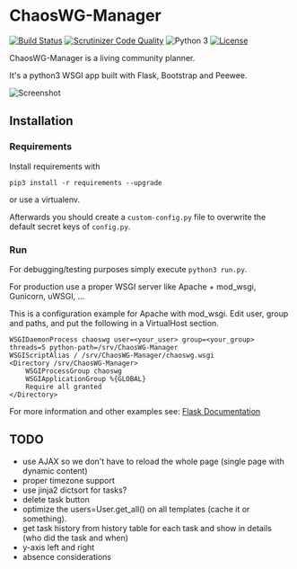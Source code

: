 # ChaosWG-Manager
[![Build Status](https://scrutinizer-ci.com/g/Obihoernchen/ChaosWG-Manager/badges/build.png?b=master)](https://scrutinizer-ci.com/g/Obihoernchen/ChaosWG-Manager/build-status/master) [![Scrutinizer Code Quality](https://scrutinizer-ci.com/g/Obihoernchen/ChaosWG-Manager/badges/quality-score.png?b=master)](https://scrutinizer-ci.com/g/Obihoernchen/ChaosWG-Manager/?branch=master) ![Python 3](https://img.shields.io/badge/python-3-blue.svg) [![License](https://img.shields.io/badge/license-AGPLv3-blue.svg)](https://github.com/Obihoernchen/ChaosWG-Manager/blob/master/LICENSE)

ChaosWG-Manager is a living community planner.

It's a python3 WSGI app built with Flask, Bootstrap and Peewee.


![Screenshot](https://cdn.rawgit.com/Obihoernchen/ChaosWG-Manager/855714eb/Screenshot.png)

## Installation
### Requirements
Install requirements with
```
pip3 install -r requirements --upgrade
```
or use a virtualenv.

Afterwards you should create a `custom-config.py` file to overwrite the default secret keys of `config.py`.

### Run
For debugging/testing purposes simply execute `python3 run.py`.

For production use a proper WSGI server like Apache + mod_wsgi, Gunicorn, uWSGI, ...

This is a configuration example for Apache with mod_wsgi.
Edit user, group and paths, and put the following in a VirtualHost section.
```
WSGIDaemonProcess chaoswg user=<your_user> group=<your_group> threads=5 python-path=/srv/ChaosWG-Manager
WSGIScriptAlias / /srv/ChaosWG-Manager/chaoswg.wsgi
<Directory /srv/ChaosWG-Manager>
    WSGIProcessGroup chaoswg
    WSGIApplicationGroup %{GLOBAL}
    Require all granted
</Directory>
```
For more information and other examples see: [Flask Documentation](http://flask.pocoo.org/docs/0.12/deploying/#self-hosted-options)

## TODO
- use AJAX so we don't have to reload the whole page (single page with dynamic content)
- proper timezone support
- use jinja2 dictsort for tasks?
- delete task button
- optimize the users=User.get_all() on all templates (cache it or something).
- get task history from history table for each task and show in details (who did the task and when)
- y-axis left and right
- absence considerations
